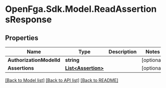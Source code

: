 # OpenFga.Sdk.Model.ReadAssertionsResponse

## Properties

Name | Type | Description | Notes
------------ | ------------- | ------------- | -------------
**AuthorizationModelId** | **string** |  | [optional] 
**Assertions** | [**List&lt;Assertion&gt;**](Assertion.md) |  | [optional] 

[[Back to Model list]](../README.md#models) [[Back to API list]](../README.md#api-endpoints) [[Back to README]](../README.md)

